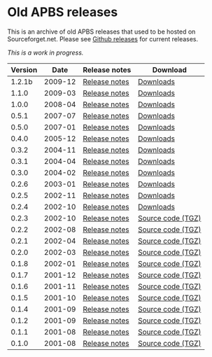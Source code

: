 # Old APBS releases

This is an archive of old APBS releases that used to be hosted on Sourceforget.net.
Please see [Github releases](https://github.com/Electrostatics/apbs/releases) for current releases.

*This is a work in progress.*

| Version | Date | Release notes | Download |
| ------- | ---- | ------------- | -------- |
| 1.2.1b | 2009-12 | [Release notes](https://apbs.readthedocs.io/en/latest/releases.html#apbs-1-2-1-dec-2009) | [Downloads](1.2.1b/) |
| 1.1.0 | 2009-03 | [Release notes](https://apbs.readthedocs.io/en/latest/releases.html#apbs-1-1-0-mar-2009) | [Downloads](1.1.0/) |
| 1.0.0 | 2008-04 | [Release notes](https://apbs.readthedocs.io/en/latest/releases.html#apbs-1-0-0-apr-2008) | [Downloads](1.0.0/) |
| 0.5.1 | 2007-07 | [Release notes](https://apbs.readthedocs.io/en/latest/releases.html#apbs-0-5-1-jul-2007) | [Downloads](0.5.1/) |
| 0.5.0 | 2007-01 | [Release notes](https://apbs.readthedocs.io/en/latest/releases.html#apbs-0-5-0-jan-2007) | [Downloads](0.5.0/) |
| 0.4.0 | 2005-12 | [Release notes](https://apbs.readthedocs.io/en/latest/releases.html#apbs-0-4-0-dec-2005) | [Downloads](0.4.0/) |
| 0.3.2 | 2004-11 | [Release notes](https://apbs.readthedocs.io/en/latest/releases.html#apbs-0-3-2-nov-2004) | [Downloads](0.3.2/) |
| 0.3.1 | 2004-04 | [Release notes](https://apbs.readthedocs.io/en/latest/releases.html#apbs-0-3-1-apr-2004) | [Downloads](0.3.1/) |
| 0.3.0 | 2004-02 | [Release notes](https://apbs.readthedocs.io/en/latest/releases.html#apbs-0-3-0-feb-2004) | [Downloads](0.3.0/) |
| 0.2.6 | 2003-01 | [Release notes](https://apbs.readthedocs.io/en/latest/releases.html#apbs-0-2-6-jan-2003) | [Downloads](0.2.6/) |
| 0.2.5 | 2002-11 | [Release notes](https://apbs.readthedocs.io/en/latest/releases.html#apbs-0-2-5-nov-2002) | [Downloads](0.2.5/) |
| 0.2.4 | 2002-10 | [Release notes](https://apbs.readthedocs.io/en/latest/releases.html#apbs-0-2-4-oct-2002) | [Downloads](0.2.4/) |
| 0.2.3 | 2002-10 | [Release notes](https://apbs.readthedocs.io/en/latest/releases.html#apbs-0-2-3-oct-2002) | [Source code (TGZ)](apbs-0.2.3.tar.gz) |
| 0.2.2 | 2002-08 | [Release notes](https://apbs.readthedocs.io/en/latest/releases.html#apbs-0-2-2-aug-2002) | [Source code (TGZ)](apbs-0.2.2.tar.gz) |
| 0.2.1 | 2002-04 | [Release notes](https://apbs.readthedocs.io/en/latest/releases.html#apbs-0-2-1-apr-2002) | [Source code (TGZ)](apbs-0.2.1.tar.gz) |
| 0.2.0 | 2002-03 | [Release notes](https://apbs.readthedocs.io/en/latest/releases.html#apbs-0-2-0-mar-2002) | [Source code (TGZ)](apbs-0.2.0.tar.gz) |
| 0.1.8 | 2002-01 | [Release notes](https://apbs.readthedocs.io/en/latest/releases.html#apbs-0-1-8-jan-2002) | [Source code (TGZ)](apbs-0.1.8.tar.gz) |
| 0.1.7 | 2001-12 | [Release notes](https://apbs.readthedocs.io/en/latest/releases.html#apbs-0-1-7-dec-2001) | [Source code (TGZ)](apbs-0.1.7.tar.gz) |
| 0.1.6 | 2001-11 | [Release notes](https://apbs.readthedocs.io/en/latest/releases.html#apbs-0-1-6-nov-2001) | [Source code (TGZ)](apbs-0.1.6.tar.gz) |
| 0.1.5 | 2001-10 | [Release notes](https://apbs.readthedocs.io/en/latest/releases.html#apbs-0-1-5-oct-2001) | [Source code (TGZ)](apbs-0.1.5.tar.gz) |
| 0.1.4 | 2001-09 | [Release notes](https://apbs.readthedocs.io/en/latest/releases.html#apbs-0-1-4-sep-2001) | [Source code (TGZ)](apbs-0.1.4.tar.gz) |
| 0.1.2 | 2001-09 | [Release notes](https://apbs.readthedocs.io/en/latest/releases.html#apbs-0-1-2-sep-2001) | [Source code (TGZ)](apbs-0.1.2.tar.gz) |
| 0.1.1 | 2001-08 | [Release notes](https://apbs.readthedocs.io/en/latest/releases.html#apbs-0-1-1-aug-2001) | [Source code (TGZ)](apbs-0.1.1.tar.gz) |
| 0.1.0 | 2001-08 | [Release notes](https://sourceforge.net/projects/apbs/files/apbs/apbs-0.1.0/) | [Source code (TGZ)](apbs-0.1.0.tar.gz) |
